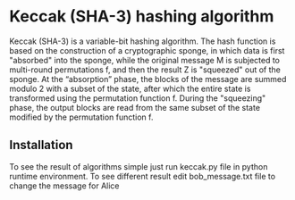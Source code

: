 # Keccak (SHA-3) hashing algorithm

Keccak (SHA-3) is a variable-bit hashing algorithm. The hash function is based on the construction of a cryptographic sponge, in which data is first "absorbed" into the sponge, while the original message M is subjected to multi-round permutations f, and then the result Z is "squeezed" out of the sponge. At the “absorption” phase, the blocks of the message are summed modulo 2 with a subset of the state, after which the entire state is transformed using the permutation function f. During the "squeezing" phase, the output blocks are read from the same subset of the state modified by the permutation function f.

## Installation

To see the result of algorithms simple just run keccak.py file in python runtime environment. To see different result edit bob_message.txt file to change the message for Alice